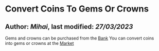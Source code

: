 ﻿# Convert Coins To Gems Or Crowns

Author: *Mihai*, last modified: _27/03/2023_
---

Gems and crowns can be purchased from the [Bank](https://frenzygames.net/custom/bank)
You can convert coins into gems or crowns at the [Market](https://frenzygames.net/custom/market)
